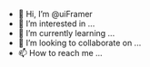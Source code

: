 - 👋 Hi, I’m @uiFramer
- 👀 I’m interested in ...
- 🌱 I’m currently learning ...
- 💞️ I’m looking to collaborate on ...
- 📫 How to reach me ...

<!---
uiFramer/uiFramer is a ✨ special ✨ repository because its `README.md` (this file) appears on your GitHub profile.
You can click the Preview link to take a look at your changes.
--->
